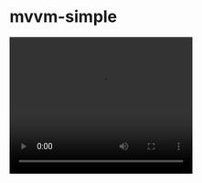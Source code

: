 # mvvm-simple
<video width="320" height="240" controls>
  <source src="https://github.com/alirezabashi98/mvvm-simple/raw/master/mvvm.mp4" type="video/mp4">
  error
</video>
